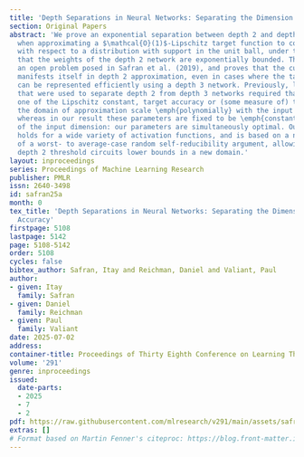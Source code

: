 ```yaml
---
title: 'Depth Separations in Neural Networks: Separating the Dimension from the Accuracy'
section: Original Papers
abstract: 'We prove an exponential separation between depth 2 and depth 3 neural networks,
  when approximating a $\mathcal{O}(1)$-Lipschitz target function to constant accuracy,
  with respect to a distribution with support in the unit ball, under the mild assumption
  that the weights of the depth 2 network are exponentially bounded. This resolves
  an open problem posed in Safran et al. (2019), and proves that the curse of dimensionality
  manifests itself in depth 2 approximation, even in cases where the target function
  can be represented efficiently using a depth 3 network. Previously, lower bounds
  that were used to separate depth 2 from depth 3 networks required that at least
  one of the Lipschitz constant, target accuracy or (some measure of) the size of
  the domain of approximation scale \emph{polynomially} with the input dimension,
  whereas in our result these parameters are fixed to be \emph{constants} independent
  of the input dimension: our parameters are simultaneously optimal. Our lower bound
  holds for a wide variety of activation functions, and is based on a novel application
  of a worst- to average-case random self-reducibility argument, allowing us to leverage
  depth 2 threshold circuits lower bounds in a new domain.'
layout: inproceedings
series: Proceedings of Machine Learning Research
publisher: PMLR
issn: 2640-3498
id: safran25a
month: 0
tex_title: 'Depth Separations in Neural Networks: Separating the Dimension from the
  Accuracy'
firstpage: 5108
lastpage: 5142
page: 5108-5142
order: 5108
cycles: false
bibtex_author: Safran, Itay and Reichman, Daniel and Valiant, Paul
author:
- given: Itay
  family: Safran
- given: Daniel
  family: Reichman
- given: Paul
  family: Valiant
date: 2025-07-02
address:
container-title: Proceedings of Thirty Eighth Conference on Learning Theory
volume: '291'
genre: inproceedings
issued:
  date-parts:
  - 2025
  - 7
  - 2
pdf: https://raw.githubusercontent.com/mlresearch/v291/main/assets/safran25a/safran25a.pdf
extras: []
# Format based on Martin Fenner's citeproc: https://blog.front-matter.io/posts/citeproc-yaml-for-bibliographies/
---
```

